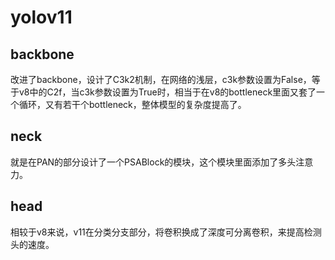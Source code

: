 # yolov11

## backbone

改进了backbone，设计了C3k2机制，在网络的浅层，c3k参数设置为False，等于v8中的C2f，当c3k参数设置为True时，相当于在v8的bottleneck里面又套了一个循环，又有若干个bottleneck，整体模型的复杂度提高了。

## neck

就是在PAN的部分设计了一个PSABlock的模块，这个模块里面添加了多头注意力。

## head

相较于v8来说，v11在分类分支部分，将卷积换成了深度可分离卷积，来提高检测头的速度。